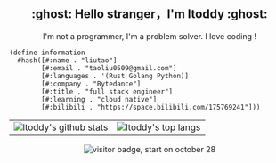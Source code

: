 <h2 align="center">:ghost: Hello stranger，I'm ltoddy :ghost:</h2>

<p align="center">I'm not a programmer, I'm a problem solver. I love coding !</p>

```racket
(define information
  #hash([#:name . "liutao"]
        [#:email . "taoliu0509@gmail.com"]
        [#:languages . '(Rust Golang Python)]
        [#:company . "Bytedance"]
        [#:title . "full stack engineer"]
        [#:learning . "cloud native"]
        [#:bilibili . "https://space.bilibili.com/175769241"]))
```

<table>
  <tr>
    <td><img src="https://github-readme-stats.vercel.app/api?username=ltoddy&show_icons=true&theme=Gradient" alt="ltoddy's github stats"></td>
    <td><img src="https://github-readme-stats.vercel.app/api/top-langs/?username=ltoddy&layout=compact&hide=HTML" alt="ltoddy's top langs"></td>
  </tr>
  <!-- <tr> 因为wakatime的jetbrains的插件更新之后太卡,先暂停
    <td><img src="https://github-readme-stats.vercel.app/api/wakatime?username=ltoddy&layout=compact" alt="ltoddy's wakatime stats"></td>
  </tr> -->
</table>

<p align="center"><img src="https://visitor-badge.laobi.icu/badge?page_id=ltoddy.ltoddy" alt="visitor badge, start on october 28"/></p>
